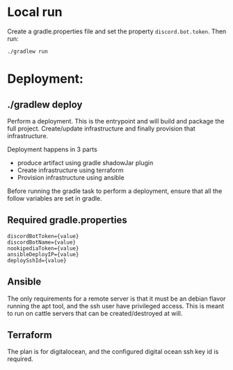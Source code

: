 # Local run

Create a gradle.properties file and set the property `discord.bot.token`.  Then run:

    ./gradlew run
    
    
# Deployment:

## ./gradlew deploy
Perform a deployment.  This is the entrypoint and will build and package the full project.  Create/update infrastructure
and finally provision that infrastructure.


Deployment happens in 3 parts

* produce artifact using gradle shadowJar plugin
* Create infrastructure using terraform
* Provision infrastructure using ansible

Before running the gradle task to perform a deployment, ensure that all the follow variables are set in gradle.

## Required gradle.properties

    discordBotToken={value}
    discordBotName={value}
    nookipediaToken={value}
    ansibleDeployIP={value}
    deploySshId={value}

## Ansible
The only requirements for a remote server is that it must be an debian flavor running the apt tool, and the ssh user 
have privileged access.  This is meant to run on cattle servers that can be created/destroyed at will.
    
## Terraform

The plan is for digitalocean, and the configured digital ocean ssh key id is required.